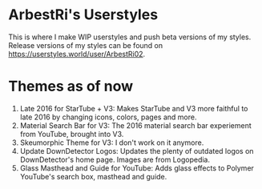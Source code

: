 # ArbestRi's Userstyles
This is where I make WIP userstyles and push beta versions of my styles. Release versions of my styles can be found on https://userstyles.world/user/ArbestRi02.
# Themes as of now
1. Late 2016 for StarTube + V3: Makes StarTube and V3 more faithful to late 2016 by changing icons, colors, pages and more.
2. Material Search Bar for V3: The 2016 material search bar experiement from YouTube, brought into V3.
3. Skeumorphic Theme for V3: I don't work on it anymore.
4. Update DownDetector Logos: Updates the plenty of outdated logos on DownDetector's home page. Images are from Logopedia.
5. Glass Masthead and Guide for YouTube: Adds glass effects to Polymer YouTube's search box, masthead and guide.
